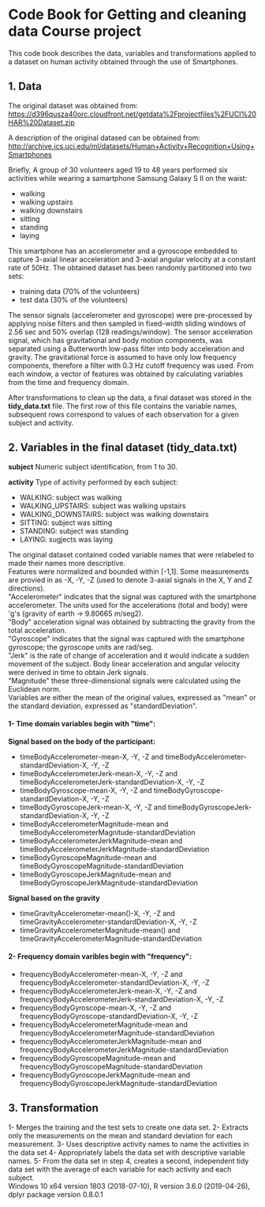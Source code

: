 # Code Book for Getting and cleaning data Course project

This code book describes the data, variables and transformations applied to a dataset on human activity obtained
through the use of Smartphones. 

## 1. Data
The original dataset was obtained from:
https://d396qusza40orc.cloudfront.net/getdata%2Fprojectfiles%2FUCI%20HAR%20Dataset.zip

A description of the original datased can be obtained from:
http://archive.ics.uci.edu/ml/datasets/Human+Activity+Recognition+Using+Smartphones

Briefly, A group of 30 volunteers aged 19 to 48 years performed six activities while wearing a samartphone Samsung Galaxy S II on the waist:
- walking  
- walking upstairs  
- walking downstairs  
- sitting  
- standing  
- laying  

This smartphone has an accelerometer and a gyroscope embedded to capture 3-axial linear acceleration and 3-axial angular velocity at a constant rate of 50Hz.
The obtained dataset has been randomly partitioned into two sets:
- training data (70% of the volunteers)  
- test data (30% of the volunteers)

The sensor signals (accelerometer and gyroscope) were pre-processed by applying noise filters and then sampled in fixed-width sliding windows of 2.56 sec and 50% overlap (128 readings/window). The sensor acceleration signal, which has gravitational and body motion components, was separated using a Butterworth low-pass filter into body acceleration and gravity. The gravitational force is assumed to have only low frequency components, therefore a filter with 0.3 Hz cutoff frequency was used. From each window, a vector of features was obtained by calculating variables from the time and frequency domain.

After transformations to clean up the data, a final dataset was stored in the **tidy_data.txt** file. The first row of this file contains the variable names, subsequent rows correspond to values of each observation for a given subject and activity.

## 2. Variables in the final dataset (tidy_data.txt)
**subject** Numeric subject identification, from 1 to 30.

**activity** Type of activity performed by each subject:
- WALKING: subject was walking  
- WALKING_UPSTAIRS: subject was walking upstairs  
- WALKING_DOWNSTAIRS: subject was walking downstairs  
- SITTING: subject was sitting  
- STANDING: subject was standing  
- LAYING: sugjects was laying  

The original dataset contained coded variable names that were relabeled to made their names more descriptive.  
Features were normalized and bounded within [-1,1]. 
Some measurements are provied in as -X, -Y, -Z (used to denote 3-axial signals in the X, Y and Z directions).  
"Accelerometer" indicates that the signal was captured with the smartphone accelerometer. The units used for the accelerations (total and body) were 'g's (gravity of earth -> 9.80665 m/seg2).  
"Body" acceleration signal was obtained by subtracting the gravity from the total acceleration.  
"Gyroscope" indicates that the signal was captured with the smartphone gyroscope; the gyroscope units are rad/seg.  
"Jerk" is the rate of change of acceleration and it would indicate a sudden movement of the subject. Body linear acceleration and angular velocity were derived in time to obtain Jerk signals.  
"Magnitude" these three-dimensional signals were calculated using the Euclidean norm.  
Variables are either the mean of the original values, expressed as "mean" or the standard deviation, expressed as "standardDeviation".  
 

#### 1- Time domain variables begin with "time":  
**Signal based on the body of the participant:**  
- timeBodyAccelerometer-mean-X, -Y, -Z and timeBodyAccelerometer-standardDeviation-X, -Y, -Z  
- timeBodyAccelerometerJerk-mean-X, -Y, -Z and timeBodyAccelerometerJerk-standardDeviation-X, -Y, -Z  
- timeBodyGyroscope-mean-X, -Y, -Z and timeBodyGyroscope-standardDeviation-X, -Y, -Z  
- timeBodyGyroscopeJerk-mean-X, -Y, -Z and timeBodyGyroscopeJerk-standardDeviation-X, -Y, -Z  
- timeBodyAccelerometerMagnitude-mean  and timeBodyAccelerometerMagnitude-standardDeviation  
- timeBodyAccelerometerJerkMagnitude-mean and timeBodyAccelerometerJerkMagnitude-standardDeviation  
- timeBodyGyroscopeMagnitude-mean and timeBodyGyroscopeMagnitude-standardDeviation  
- timeBodyGyroscopeJerkMagnitude-mean and timeBodyGyroscopeJerkMagnitude-standardDeviation  

**Signal based on the gravity**  
- timeGravityAccelerometer-mean()-X, -Y, -Z  and  timeGravityAccelerometer-standardDeviation-X, -Y, -Z  
- timeGravityAccelerometerMagnitude-mean() and timeGravityAccelerometerMagnitude-standardDeviation  
  

  
#### 2- Frequency domain varibles begin with "frequency":  
- frequencyBodyAccelerometer-mean-X, -Y, -Z and frequencyBodyAccelerometer-standardDeviation-X, -Y, -Z  
- frequencyBodyAccelerometerJerk-mean-X, -Y, -Z and frequencyBodyAccelerometerJerk-standardDeviation-X, -Y, -Z  
- frequencyBodyGyroscope-mean-X, -Y, -Z and frequencyBodyGyroscope-standardDeviation-X, -Y, -Z  
- frequencyBodyAccelerometerMagnitude-mean and frequencyBodyAccelerometerMagnitude-standardDeviation  
- frequencyBodyAccelerometerJerkMagnitude-mean and frequencyBodyAccelerometerJerkMagnitude-standardDeviation  
- frequencyBodyGyroscopeMagnitude-mean and frequencyBodyGyroscopeMagnitude-standardDeviation  
- frequencyBodyGyroscopeJerkMagnitude-mean and frequencyBodyGyroscopeJerkMagnitude-standardDeviation


## 3. Transformation
1- Merges the training and the test sets to create one data set.
2- Extracts only the measurements on the mean and standard deviation for each measurement.
3- Uses descriptive activity names to name the activities in the data set
4- Appropriately labels the data set with descriptive variable names.
5- From the data set in step 4, creates a second, independent tidy data set with the average of each variable for each activity and each subject.  
Windows 10 x64 version 1803 (2018-07-10), R version 3.6.0 (2019-04-26), dplyr package version 0.8.0.1
